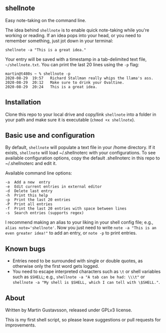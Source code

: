 ## shellnote

Easy note-taking on the command line.

The idea behind `shellnote` is to enable quick note-taking while you're working or reading. If an idea pops into your head, or you need to remember something, just jot down in your terminal:

`shellnote -a "This is a great idea."`

Your entry will be saved with a timestamp in a tab-delimited text file, `~/shellnote.txt`. You can print the last 20 lines using the `-p` flag:

	martin@t480s ~ % shellnote -p	
	2020-08-29  19:57   Richard Stallman really whips the llama's ass.
	2020-08-29  20:12   Make sure to drink your Ovaltine.
	2020-08-29  20:24   This is a great idea.

## Installation

Clone this repo to your local drive and copy/link `shellnote` into a folder in your path and make sure it is executable (`chmod +x shellnote`).

## Basic use and configuration

By default, `shellnote` will populate a text file in your /home directory. If it exists, `shellnote` will load ~/.shellnoterc with your configurations. To see available configuration options, copy the default .shellnoterc in this repo to ~/.shellnoterc and edit it.

Available command line options:

	-a	Add a new  entry
	-e	Edit current entries in external editor
	-d	Delete last entry
	-h	Print this help
	-p	Print the last 20 entries
	-P	Print all entries
	-f	Print the last 20 entries with space between lines
	-s	Search entries (supports regex)

I recommend making an alias to your liking in your shell config file; e.g., `alias note='shellnote'`. Now you just need to write `note -a "This is an even greater idea!"` to add an entry, or `note -p` to print entries.

## Known bugs

* Entries need to be surrounded with single or double quotes, as otherwise only the first word gets logged.
* You need to escape interpreted characters such as `\t` or shell variables such as `$SHELL`; e.g., `shellnote -a "A tab can be had: \\\t"` or `shellnote -a "My shell is $SHELL, which I can tell with \$SHELL."`.

## About
Written by Martin Gustavsson, released under GPLv3 license. 

This is my first shell script, so please leave suggestions or pull requests for improvements.
